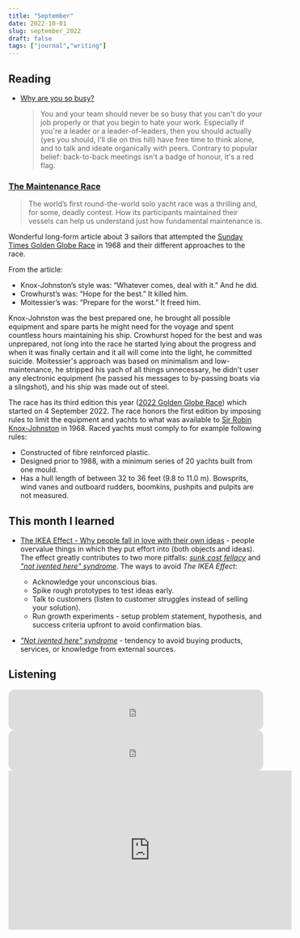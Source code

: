 ```yaml
---
title: "September"
date: 2022-10-01
slug: september_2022
draft: false
tags: ["journal","writing"]
---
```



## Reading

- [Why are you so busy?](https://tomlingham.com/articles/why-are-you-so-busy/)

  > You and your team should never be so busy that you can't do your job properly or that you begin to
  > hate your work. Especially if you're a leader or a leader-of-leaders, then you should actually (yes
  > you should, I'll die on this hill) have free time to think alone, and to talk and ideate organically
  > with peers. Contrary to popular belief: back-to-back meetings isn't a badge of honour, it's a red
  > flag.

### [The Maintenance Race](https://www.worksinprogress.co/issue/the-maintenance-race/)

> The world’s first round-the-world solo yacht race was a thrilling and, for some, deadly contest. How
> its participants maintained their vessels can help us understand just how fundamental maintenance
> is.

Wonderful long-form article about 3 sailors that attempted the [Sunday Times Golden Globe Race](https://en.wikipedia.org/wiki/Sunday_Times_Golden_Globe_Race)
in 1968 and their different approaches to the race.

From the article:

- Knox-Johnston’s style was: “Whatever comes, deal with it.” And he did.
- Crowhurst’s was: “Hope for the best.” It killed him.
- Moitessier’s was: “Prepare for the worst.” It freed him.

Knox-Johnston was the best prepared one, he brought all possible equipment and spare parts he might need for the voyage
and spent countless hours maintaining his ship. Crowhurst hoped for the best and was unprepared, not long into the race
he started lying about the progress and when it was finally certain and it all will come into the light, he committed suicide.
Moitessier's approach was based on minimalism and low-maintenance, he stripped his yach of all things unnecessary,
he didn't user any electronic equipment (he passed his messages to by-passing boats via a slingshot), and his ship was made
out of steel.

The race has its third edition this year ([2022 Golden Globe Race](https://en.wikipedia.org/wiki/2022_Golden_Globe_Race))
which started on 4 September 2022. The race honors the first edition by imposing rules to limit the equipment
and yachts to what was available to [Sir Robin Knox-Johnston](https://en.wikipedia.org/wiki/Robin_Knox-Johnston) in 1968.
Raced yachts must comply to for example following rules:

- Constructed of fibre reinforced plastic.
- Designed prior to 1988, with a minimum series of 20 yachts built from one mould.
- Has a hull length of between 32 to 36 feet (9.8 to 11.0 m). Bowsprits, wind vanes and outboard rudders, boomkins, pushpits and pulpits are not measured.

## This month I learned

- [The IKEA Effect - Why people fall in love with their own ideas](https://mannhowie.com/ikea-effect) - people overvalue things
  in which they put effort into (both objects and ideas). The effect greatly contributes to two more pitfalls:
  [_sunk cost fellacy_](https://en.wikipedia.org/wiki/Sunk_cost) and [_"not ivented here" syndrome_](https://en.wikipedia.org/wiki/Not_invented_here).
  The ways to avoid _The IKEA Effect_:
  
  - Acknowledge your unconscious bias.
  - Spike rough prototypes to test ideas early.
  - Talk to customers (listen to customer struggles instead of selling your solution).
  - Run growth experiments - setup problem statement, hypothesis, and success criteria upfront to avoid confirmation bias.

- [_"Not ivented here" syndrome_](https://en.wikipedia.org/wiki/Not_invented_here) - tendency to avoid buying products, services, or knowledge from external sources.

## Listening

<iframe style="border-radius:12px" src="https://open.spotify.com/embed/track/3Mfx6W0pmOBw7UQO0mrD47?utm_source=generator" width="100%" height="80" frameBorder="0" allowfullscreen="" allow="autoplay; clipboard-write; encrypted-media; fullscreen; picture-in-picture"></iframe>

<iframe style="border-radius:12px" src="https://open.spotify.com/embed/track/0hI1a7BgvSGVoQkBcPbUjv?utm_source=generator" width="100%" height="80" frameBorder="0" allowfullscreen="" allow="autoplay; clipboard-write; encrypted-media; fullscreen; picture-in-picture"></iframe>

<iframe width="560" height="315" src="https://www.youtube-nocookie.com/embed/1m72VsKt-D4" title="YouTube video player" frameborder="0" allow="accelerometer; autoplay; clipboard-write; encrypted-media; gyroscope; picture-in-picture; web-share" referrerpolicy="strict-origin-when-cross-origin" allowfullscreen></iframe>
